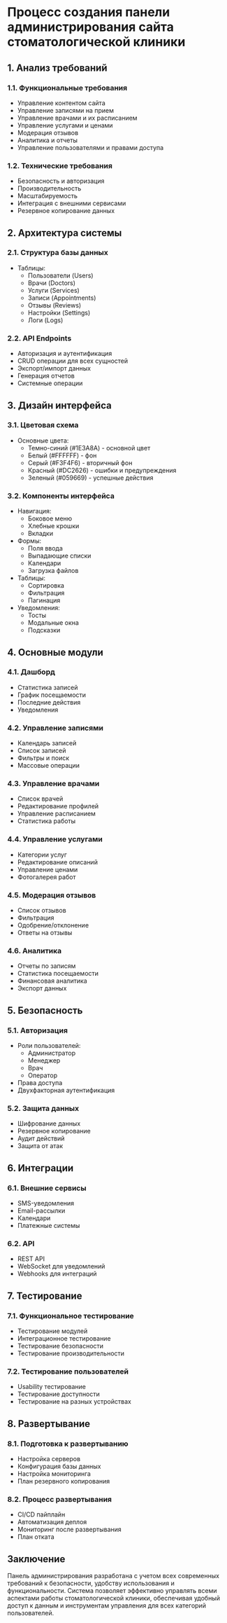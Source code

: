 # Процесс создания панели администрирования сайта стоматологической клиники

## 1. Анализ требований

### 1.1. Функциональные требования
- Управление контентом сайта
- Управление записями на прием
- Управление врачами и их расписанием
- Управление услугами и ценами
- Модерация отзывов
- Аналитика и отчеты
- Управление пользователями и правами доступа

### 1.2. Технические требования
- Безопасность и авторизация
- Производительность
- Масштабируемость
- Интеграция с внешними сервисами
- Резервное копирование данных

## 2. Архитектура системы

### 2.1. Структура базы данных
- Таблицы:
  - Пользователи (Users)
  - Врачи (Doctors)
  - Услуги (Services)
  - Записи (Appointments)
  - Отзывы (Reviews)
  - Настройки (Settings)
  - Логи (Logs)

### 2.2. API Endpoints
- Авторизация и аутентификация
- CRUD операции для всех сущностей
- Экспорт/импорт данных
- Генерация отчетов
- Системные операции

## 3. Дизайн интерфейса

### 3.1. Цветовая схема
- Основные цвета:
  - Темно-синий (#1E3A8A) - основной цвет
  - Белый (#FFFFFF) - фон
  - Серый (#F3F4F6) - вторичный фон
  - Красный (#DC2626) - ошибки и предупреждения
  - Зеленый (#059669) - успешные действия

### 3.2. Компоненты интерфейса
- Навигация:
  - Боковое меню
  - Хлебные крошки
  - Вкладки
- Формы:
  - Поля ввода
  - Выпадающие списки
  - Календари
  - Загрузка файлов
- Таблицы:
  - Сортировка
  - Фильтрация
  - Пагинация
- Уведомления:
  - Тосты
  - Модальные окна
  - Подсказки

## 4. Основные модули

### 4.1. Дашборд
- Статистика записей
- График посещаемости
- Последние действия
- Уведомления

### 4.2. Управление записями
- Календарь записей
- Список записей
- Фильтры и поиск
- Массовые операции

### 4.3. Управление врачами
- Список врачей
- Редактирование профилей
- Управление расписанием
- Статистика работы

### 4.4. Управление услугами
- Категории услуг
- Редактирование описаний
- Управление ценами
- Фотогалерея работ

### 4.5. Модерация отзывов
- Список отзывов
- Фильтрация
- Одобрение/отклонение
- Ответы на отзывы

### 4.6. Аналитика
- Отчеты по записям
- Статистика посещаемости
- Финансовая аналитика
- Экспорт данных

## 5. Безопасность

### 5.1. Авторизация
- Роли пользователей:
  - Администратор
  - Менеджер
  - Врач
  - Оператор
- Права доступа
- Двухфакторная аутентификация

### 5.2. Защита данных
- Шифрование данных
- Резервное копирование
- Аудит действий
- Защита от атак

## 6. Интеграции

### 6.1. Внешние сервисы
- SMS-уведомления
- Email-рассылки
- Календари
- Платежные системы

### 6.2. API
- REST API
- WebSocket для уведомлений
- Webhooks для интеграций

## 7. Тестирование

### 7.1. Функциональное тестирование
- Тестирование модулей
- Интеграционное тестирование
- Тестирование безопасности
- Тестирование производительности

### 7.2. Тестирование пользователей
- Usability тестирование
- Тестирование доступности
- Тестирование на разных устройствах

## 8. Развертывание

### 8.1. Подготовка к развертыванию
- Настройка серверов
- Конфигурация базы данных
- Настройка мониторинга
- План резервного копирования

### 8.2. Процесс развертывания
- CI/CD пайплайн
- Автоматизация деплоя
- Мониторинг после развертывания
- План отката

## Заключение

Панель администрирования разработана с учетом всех современных требований к безопасности, удобству использования и функциональности. Система позволяет эффективно управлять всеми аспектами работы стоматологической клиники, обеспечивая удобный доступ к данным и инструментам управления для всех категорий пользователей. 
